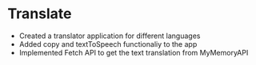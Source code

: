# Translate
- Created a translator application for different languages
- Added copy and textToSpeech functionaliy to the app
- Implemented Fetch API to get the text translation from MyMemoryAPI
